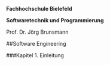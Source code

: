 **Fachhochschule Bielefeld**

**Softwaretechnik und Programmierung**

Prof. Dr. Jörg Brunsmann

##Software Engineering

###Kapitel 1. Einleitung

